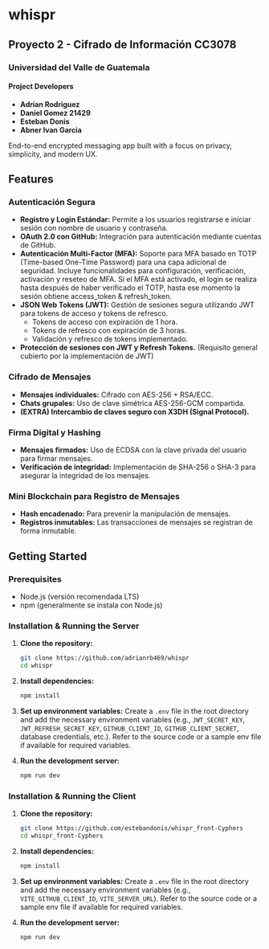 # whispr

## Proyecto 2 - Cifrado de Información CC3078

### Universidad del Valle de Guatemala

#### Project Developers

- **Adrian Rodriguez**
- **Daniel Gomez 21429**
- **Esteban Donis**
- **Abner Ivan Garcia**

End-to-end encrypted messaging app built with a focus on privacy, simplicity, and modern UX.

## Features

### Autenticación Segura

- **Registro y Login Estándar:** Permite a los usuarios registrarse e iniciar sesión con nombre de usuario y contraseña.
- **OAuth 2.0 con GitHub:** Integración para autenticación mediante cuentas de GitHub.
- **Autenticación Multi-Factor (MFA):** Soporte para MFA basado en TOTP (Time-based One-Time Password) para una capa adicional de seguridad. Incluye funcionalidades para configuración, verificación, activación y reseteo de MFA. Si el MFA está activado, el login se realiza hasta después de haber verificado el TOTP, hasta ese momento la sesión obtiene access_token & refresh_token.
- **JSON Web Tokens (JWT):** Gestión de sesiones segura utilizando JWT para tokens de acceso y tokens de refresco.
  - Tokens de acceso con expiración de 1 hora.
  - Tokens de refresco con expiración de 3 horas.
  - Validación y refresco de tokens implementado.
- **Protección de sesiones con JWT y Refresh Tokens.** (Requisito general cubierto por la implementación de JWT)

### Cifrado de Mensajes

- **Mensajes individuales:** Cifrado con AES-256 + RSA/ECC.
- **Chats grupales:** Uso de clave simétrica AES-256-GCM compartida.
- **(EXTRA) Intercambio de claves seguro con X3DH (Signal Protocol).**

### Firma Digital y Hashing

- **Mensajes firmados:** Uso de ECDSA con la clave privada del usuario para firmar mensajes.
- **Verificación de integridad:** Implementación de SHA-256 o SHA-3 para asegurar la integridad de los mensajes.

### Mini Blockchain para Registro de Mensajes

- **Hash encadenado:** Para prevenir la manipulación de mensajes.
- **Registros inmutables:** Las transacciones de mensajes se registran de forma inmutable.

## Getting Started

### Prerequisites

- Node.js (versión recomendada LTS)
- npm (generalmente se instala con Node.js)

### Installation & Running the Server

1.  **Clone the repository:**

    ```bash
    git clone https://github.com/adrianrb469/whispr
    cd whispr
    ```

2.  **Install dependencies:**

    ```bash
    npm install
    ```

3.  **Set up environment variables:**
    Create a `.env` file in the root directory and add the necessary environment variables (e.g., `JWT_SECRET_KEY`, `JWT_REFRESH_SECRET_KEY`, `GITHUB_CLIENT_ID`, `GITHUB_CLIENT_SECRET`, database credentials, etc.). Refer to the source code or a sample env file if available for required variables.

4.  **Run the development server:**
    ```bash
    npm run dev
    ```

### Installation & Running the Client

1.  **Clone the repository:**

    ```bash
    git clone https://github.com/estebandonis/whispr_front-Cyphers
    cd whispr_front-Cyphers
    ```

2.  **Install dependencies:**

    ```bash
    npm install
    ```

3.  **Set up environment variables:**
    Create a `.env` file in the root directory and add the necessary environment variables (e.g., `VITE_GITHUB_CLIENT_ID`, `VITE_SERVER_URL`). Refer to the source code or a sample env file if available for required variables.

4.  **Run the development server:**
    ```bash
    npm run dev
    ```
